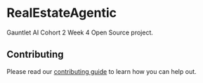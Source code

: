 # RealEstateAgentic
Gauntlet AI Cohort 2 Week 4 Open Source project. 

## Contributing

Please read our [contributing guide](CONTRIBUTING.md) to learn how you can help out. 
